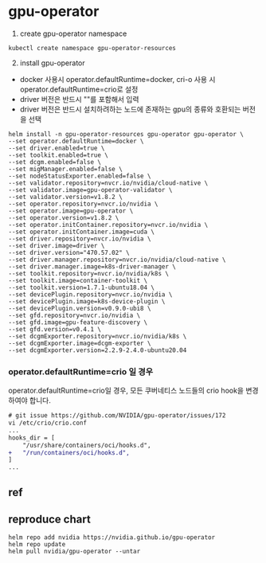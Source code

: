 # gpu-operator

1. create gpu-operator namespace
```
kubectl create namespace gpu-operator-resources
```

2. install gpu-operator
- docker 사용시 operator.defaultRuntime=docker, cri-o 사용 시 operator.defaultRuntime=crio로 설정
- driver 버전은 반드시 ""를 포함해서 입력
- driver 버전은 반드시 설치하려하는 노드에 존재하는 gpu의 종류와 호환되는 버전을 선택


```
helm install -n gpu-operator-resources gpu-operator gpu-operator \
--set operator.defaultRuntime=docker \
--set driver.enabled=true \
--set toolkit.enabled=true \
--set dcgm.enabled=false \
--set migManager.enabled=false \
--set nodeStatusExporter.enabled=false \
--set validator.repository=nvcr.io/nvidia/cloud-native \
--set validator.image=gpu-operator-validator \
--set validator.version=v1.8.2 \
--set operator.repository=nvcr.io/nvidia \
--set operator.image=gpu-operator \
--set operator.version=v1.8.2 \
--set operator.initContainer.repository=nvcr.io/nvidia \
--set operator.initContainer.image=cuda \
--set driver.repository=nvcr.io/nvidia \
--set driver.image=driver \
--set driver.version="470.57.02" \
--set driver.manager.repository=nvcr.io/nvidia/cloud-native \
--set driver.manager.image=k8s-driver-manager \
--set toolkit.repository=nvcr.io/nvidia/k8s \
--set toolkit.image=container-toolkit \
--set toolkit.version=1.7.1-ubuntu18.04 \
--set devicePlugin.repository=nvcr.io/nvidia \
--set devicePlugin.image=k8s-device-plugin \
--set devicePlugin.version=v0.9.0-ubi8 \
--set gfd.repository=nvcr.io/nvidia \
--set gfd.image=gpu-feature-discovery \
--set gfd.version=v0.4.1 \
--set dcgmExporter.repository=nvcr.io/nvidia/k8s \
--set dcgmExporter.image=dcgm-exporter \
--set dcgmExporter.version=2.2.9-2.4.0-ubuntu20.04
```

### operator.defaultRuntime=crio 일 경우
operator.defaultRuntime=crio일 경우, 모든 쿠버네티스 노드들의 crio hook을 변경하여야 합니다.
```diff
# git issue https://github.com/NVIDIA/gpu-operator/issues/172
vi /etc/crio/crio.conf
...
hooks_dir = [
    "/usr/share/containers/oci/hooks.d",
+   "/run/containers/oci/hooks.d",
]
...
```

## ref

## reproduce chart
```
helm repo add nvidia https://nvidia.github.io/gpu-operator
helm repo update
helm pull nvidia/gpu-operator --untar
```